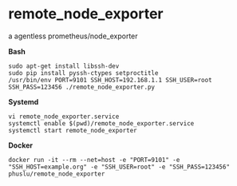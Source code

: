 # remote_node_exporter
a agentless prometheus/node_exporter

**Bash**
```
sudo apt-get install libssh-dev 
sudo pip install pyssh-ctypes setproctitle
/usr/bin/env PORT=9101 SSH_HOST=192.168.1.1 SSH_USER=root SSH_PASS=123456 ./remote_node_exporter.py
```

**Systemd**
```
vi remote_node_exporter.service
systemctl enable $(pwd)/remote_node_exporter.service
systemctl start remote_node_exporter
```

**Docker**
```
docker run -it --rm --net=host -e "PORT=9101" -e "SSH_HOST=example.org" -e "SSH_USER=root" -e "SSH_PASS=123456" phuslu/remote_node_exporter
```
